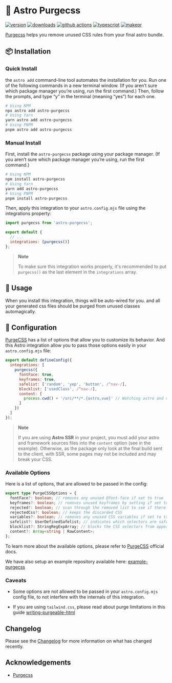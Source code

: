 # 🚀 Astro Purgecss

[![version][version-badge]][npm]
[![downloads][downloads-badge]][npm]
[![github actions][github-actions-badge]][github-actions]
[![typescript][typescript-badge]][typescript]
[![makepr][makepr-badge]][makepr]

[Purgecss][purgecss] helps you remove unused CSS rules from your final astro bundle.

## 📦 Installation

### Quick Install

the `astro add` command-line tool automates the installation for you. Run one of the following commands in a new terminal window. (If you aren’t sure which package manager you’re using, run the first command.) Then, follow the prompts, and type “y” in the terminal (meaning “yes”) for each one.

```bash
# Using NPM
npx astro add astro-purgecss
# Using Yarn
yarn astro add astro-purgecss
# Using PNPM
pnpm astro add astro-purgecss
```

### Manual Install

First, install the `astro-purgecss` package using your package manager. (If you aren’t sure which package manager you’re using, run the first command.)

```bash
# Using NPM
npm install astro-purgecss
# Using Yarn
yarn add astro-purgecss
# Using PNPM
pnpm install astro-purgecss
```

Then, apply this integration to your `astro.config.mjs` file using the integrations property:

```js
import purgecss from 'astro-purgecss';

export default {
  // ...
  integrations: [purgecss()]
};
```

> **Note**
>
> To make sure this integration works properly, it's recommended to put `purgecss()`
> as the last element in the `integrations` array.

## 🥑 Usage

When you install this integration, things will be auto-wired for you. and all your generated css files should be purged from unused classes automagically.

## 📖 Configuration

[PurgeCSS][purgecss] has a list of options that allow you to customize its behavior. And this Astro integration allow you to pass those options easily in your `astro.config.mjs` file:

```js
export default defineConfig({
  integrations: [
    purgecss({
      fontFace: true,
      keyframes: true,
      safelist: ['random', 'yep', 'button', /^nav-/],
      blocklist: ['usedClass', /^nav-/],
      content: [
        process.cwd() + '/src/**/*.{astro,vue}' // Watching astro and vue sources (for SSR, read the note below)
      ]
    })
  ]
});
```

> **Note**
>
> If you are using **Astro SSR** in your project, you must add your astro and framework sources files into the `content` option (see in the example). Otherwise, as the package only look at the final build sent to the client, with SSR, some pages may not be included and may break your CSS.

### Available Options

Here is a list of options, that are allowed to be passed in the config:

```ts
export type PurgeCSSOptions = {
  fontFace?: boolean; // removes any unused @font-face if set to true
  keyframes?: boolean; // removes unused keyframes by setting if set to true
  rejected?: boolean; // scan through the removed list to see if there's anything wrong
  rejectedCss?: boolean; // keeps the discarded CSS
  variables?: boolean; // removes any unused CSS variables if set to true
  safelist?: UserDefinedSafelist; // indicates which selectors are safe to leave in the final CSS
  blocklist?: StringRegExpArray; // blocks the CSS selectors from appearing in the final output CSS
  content?: Array<string | RawContent>;
};
```

To learn more about the available options, please refer to [PurgeCSS][purgecss-options] official docs.

We have also setup an example repository available here: [example-purgecss](../../apps/example-purgecss)

### Caveats

- Some options are not allowed to be passed in your `astro.config.mjs` config file, to not interfere with the internals of this integration.

- If you are using `tailwind.css`, please read about purge limitations in this guide [writing-purgeable-html](https://v2.tailwindcss.com/docs/optimizing-for-production#writing-purgeable-html)

## Changelog

Please see the [Changelog](CHANGELOG.md) for more information on what has changed recently.

## Acknowledgements

- [Purgecss][purgecss]

[npm]: https://npmjs.com/package/astro-purgecss
[purgecss]: https://purgecss.com
[purgecss-options]: https://purgecss.com/configuration.html#options

<!-- Readme Badges -->

[version-badge]: https://img.shields.io/npm/v/astro-purgecss.svg
[downloads-badge]: https://img.shields.io/npm/dt/astro-purgecss
[github-actions]: https://github.com/codiume/orbit/actions
[github-actions-badge]: https://github.com/codiume/orbit/actions/workflows/node.js.yml/badge.svg
[typescript]: https://www.typescriptlang.org/dt/search?search=astro-purgecss
[typescript-badge]: https://img.shields.io/npm/types/astro-purgecss
[makepr]: https://makeapullrequest.com
[makepr-badge]: https://img.shields.io/badge/PRs-welcome-brightgreen.svg?style=flat-square?style=flat
